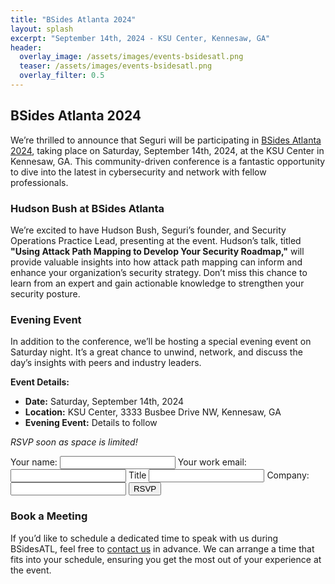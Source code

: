 ```yaml
---
title: "BSides Atlanta 2024"
layout: splash
excerpt: "September 14th, 2024 - KSU Center, Kennesaw, GA"
header:
  overlay_image: /assets/images/events-bsidesatl.png
  teaser: /assets/images/events-bsidesatl.png
  overlay_filter: 0.5
---
```


## BSides Atlanta 2024

We’re thrilled to announce that Seguri will be participating in [BSides Atlanta 2024](https://bsidesatlanta.org/), taking place on Saturday, September 14th, 2024, at the KSU Center in Kennesaw, GA. This community-driven conference is a fantastic opportunity to dive into the latest in cybersecurity and network with fellow professionals.

### Hudson Bush at BSides Atlanta

We’re excited to have Hudson Bush, Seguri’s founder, and Security Operations Practice Lead, presenting at the event. Hudson’s talk, titled **"Using Attack Path Mapping to Develop Your Security Roadmap,"** will provide valuable insights into how attack path mapping can inform and enhance your organization’s security strategy. Don’t miss this chance to learn from an expert and gain actionable knowledge to strengthen your security posture.

### Evening Event

In addition to the conference, we’ll be hosting a special evening event on Saturday night. It’s a great chance to unwind, network, and discuss the day’s insights with peers and industry leaders.

**Event Details:**

- **Date:** Saturday, September 14th, 2024
- **Location:** KSU Center, 3333 Busbee Drive NW, Kennesaw, GA
- **Evening Event:** Details to follow

*RSVP soon as space is limited!*

<form
  action="https://formspree.io/f/mpwalanr"
  method="POST"
>
  <label>
    Your name:
    <input type="name" name="name">
  </label>
  <label>
    Your work email:
    <input type="email" name="email">
  </label>
  <label>
    Title
    <input type="title" name="title">
  </label>
  <label>
    Company:
    <input type="company" name="company">
  </label>
  <!-- your other form fields go here -->
  <button type="submit">RSVP</button>
</form>

### Book a Meeting

If you’d like to schedule a dedicated time to speak with us during BSidesATL, feel free to [contact us](https://seguri.io/contact) in advance. We can arrange a time that fits into your schedule, ensuring you get the most out of your experience at the event.

